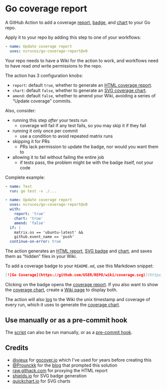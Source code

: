 # Go coverage report

A GitHub Action to add a coverage [report][1], [badge][2], and [chart][4] to your Go repo.

Apply it to your repo by adding this step to one of your workflows:

```yaml
- name: Update coverage report
  uses: ncruces/go-coverage-report@v0
```

Your repo needs to have a Wiki for the action to work,
and workflows need to have read _and_ write permissions to the repo.

The action has 3 configuration knobs:
- `report`: default `true`, whether to generate an
  [HTML coverage report][1].
- `chart`: default `false`, whether to generate an
  [SVG coverage chart][4].
- `amend`: default `false`, whether to amend your Wiki,
  avoiding a series of “Update coverage” commits.

Also, consider:
- running this step _after_ your tests run
  - coverage will fail if any test fails, so you may skip it if they fail
- running it only once per commit
  - use a condition to avoid repeated matrix runs
- skipping it for PRs
  - PRs lack permission to update the badge, nor would you want them to
- allowing it to fail without failing the entire job
  - if tests pass, the problem might be with the badge itself, not your code

Complete example:

```yaml
- name: Test
  run: go test -v ./...

- name: Update coverage report
  uses: ncruces/go-coverage-report@v0
  with:
    report: 'true'
    chart: 'true'
    amend: 'false'
  if: |
    matrix.os == 'ubuntu-latest' &&
    github.event_name == 'push'  
  continue-on-error: true
```

The action generates an [HTML report][1], [SVG badge][2] and [chart][4],
and saves them as “hidden” files in your Wiki.

To add a coverage badge to your `README.md`, use this Markdown snippet:

```markdown
[![Go Coverage](https://github.com/USER/REPO/wiki/coverage.svg)](https://raw.githack.com/wiki/USER/REPO/coverage.html)
```

Clicking on the badge opens the [coverage report][1].
If you also want to show the [coverage chart][4],
create a [Wiki page][5] to display both.

The action will also [log][3] to the Wiki the unix timestamp and coverage of every run,
which it uses to generate the [coverage chart][4].

[1]: https://raw.githack.com/wiki/ncruces/go-sqlite3/coverage.html
[2]: https://github.com/ncruces/go-sqlite3/wiki/coverage.svg
[3]: https://github.com/ncruces/go-sqlite3/wiki/coverage.log
[4]: https://github.com/ncruces/go-sqlite3/wiki/coverage-chart.svg
[5]: https://github.com/ncruces/go-sqlite3/wiki/Test-coverage-report

## Use manually or as a pre-commit hook

The [script](coverage.sh) can also be run manually, or as a [pre-commit hook](https://git-scm.com/book/en/v2/Customizing-Git-Git-Hooks).

## Credits

- [@vieux](https://github.com/vieux/) for [gocover.io](https://github.com/vieux/gocover.io) which I've used for years before creating this
- [@Prounckk](https://github.com/Prounckk) for the [blog](https://eremeev.ca/posts/golang-test-coverage-github-action/) that prompted this solution
- [raw.githack.com](https://raw.githack.com/) for proxying the HTML report
- [shields.io](https://shields.io/) for SVG badge generation
- [quickchart.io](https://quickchart.io/) for SVG charts
